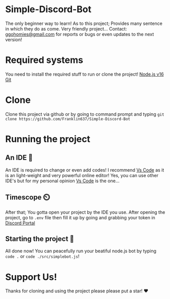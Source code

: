 # Simple-Discord-Bot
 The only beginner way to learn!
 As to this project; Provides many sentence in which they do as come.
 Very friendly project... Contact: ggohomies@gmail.com for reports or bugs or even updates to the next version!

# Required systems
 You need to install the required stuff to run or clone the project!
 [Node.js v16](https://nodejs.org/en/download/current/)
 [Git](https://git-scm.com/downloads)

# Clone
Clone this project via github or by going to command prompt and typing `git clone https://github.com/Franklin637/Simple-Discord-Bot`

# Running the project
## An IDE 🍺
 An IDE is required to change or even add codes!
 I recommend [Vs Code](https://code.visualstudio.com/download) as it is an light-weight and very powerful online editor! Yes, you can use other IDE's but for my personal opinion [Vs Code](https://code.visualstudio.com/download) is the one...

## Timescope ⏲️
 After that; You gotta open your project by the IDE you use. 
 After opening the project, go to `.env` file then fill it up by going and grabbing your token in [Discord Portal](https://discord.com/developers/applications)

## Starting the project 🎉
All done now! You can peacefully run your beatiful node.js bot by typing `code .` or `code ./src/simplebot.js`!

# Support Us! 
Thanks for cloning and using the project please please put a star! ❤️